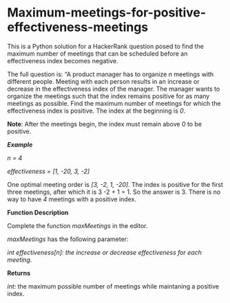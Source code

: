 # Maximum-meetings-for-positive-effectiveness-meetings
This is a Python solution for a HackerRank question posed to find the maximum number of meetings that can be scheduled before an effectiveness index becomes negative.

The full question is: 
“A product manager has to organize *n* meetings with different people. Meeting with each person results in an increase or decrease in the effectiveness index of the manager. The manager wants to organize the meetings such that the index remains positive for as many meetings as possible. Find the maximum number of meetings for which the effectiveness index is positive. The index at the beginning is *0*.

**Note**: After the meetings begin, the index must remain above 0 to be positive.

***Example***

*n = 4*

*effectiveness = [1, -20, 3, -2]*

One optimal meeting order is *[3, -2, 1, -20]*. The index is positive for the first three meetings, after which it is 3 -2 + 1 = 1. So the answer is 3. There is no way to have *4* meetings with a positive index.

**Function Description**

Complete the function *maxMeetings* in the editor.

*maxMeetings* has the following parameter:

*int effectiveness[n]:* *the increase or decrease effectiveness for each meeting*.

**Returns**

*int:* the maximum possible number of meetings while maintaning a positive index.
